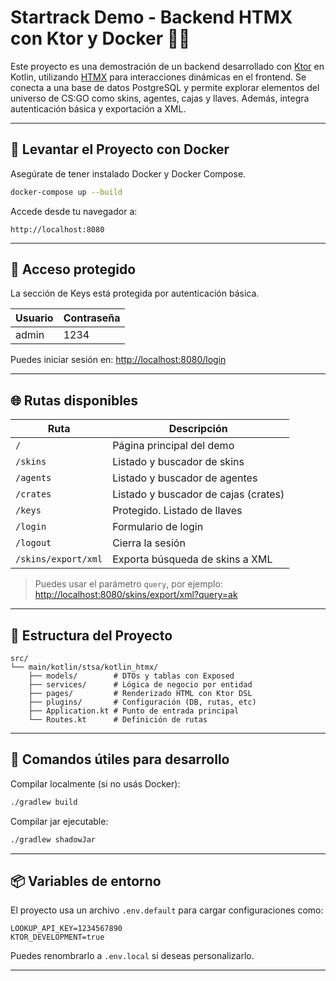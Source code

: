 # Startrack Demo - Backend HTMX con Ktor y Docker 🧪🚀

Este proyecto es una demostración de un backend desarrollado con [Ktor](https://ktor.io/) en Kotlin, utilizando [HTMX](https://htmx.org/) para interacciones dinámicas en el frontend. Se conecta a una base de datos PostgreSQL y permite explorar elementos del universo de CS:GO como skins, agentes, cajas y llaves. Además, integra autenticación básica y exportación a XML.

---

## 🐳 Levantar el Proyecto con Docker

Asegúrate de tener instalado Docker y Docker Compose.

```bash
docker-compose up --build
```

Accede desde tu navegador a:

```
http://localhost:8080
```

---

## 🔐 Acceso protegido

La sección de Keys está protegida por autenticación básica.

| Usuario | Contraseña |
|---------|------------|
| admin   | 1234       |

Puedes iniciar sesión en: [http://localhost:8080/login](http://localhost:8080/login)

---

## 🌐 Rutas disponibles

| Ruta                     | Descripción                         |
|--------------------------|-------------------------------------|
| `/`                      | Página principal del demo           |
| `/skins`                 | Listado y buscador de skins         |
| `/agents`                | Listado y buscador de agentes       |
| `/crates`                | Listado y buscador de cajas (crates)|
| `/keys`                  | Protegido. Listado de llaves        |
| `/login`                 | Formulario de login                 |
| `/logout`                | Cierra la sesión                    |
| `/skins/export/xml`      | Exporta búsqueda de skins a XML     |

> Puedes usar el parámetro `query`, por ejemplo:  
> [http://localhost:8080/skins/export/xml?query=ak](http://localhost:8080/skins/export/xml?query=ak)

---

## 🧪 Estructura del Proyecto

```
src/
└── main/kotlin/stsa/kotlin_htmx/
    ├── models/        # DTOs y tablas con Exposed
    ├── services/      # Lógica de negocio por entidad
    ├── pages/         # Renderizado HTML con Ktor DSL
    ├── plugins/       # Configuración (DB, rutas, etc)
    ├── Application.kt # Punto de entrada principal
    └── Routes.kt      # Definición de rutas
```

---

## 🧼 Comandos útiles para desarrollo

Compilar localmente (si no usás Docker):

```bash
./gradlew build
```

Compilar jar ejecutable:

```bash
./gradlew shadowJar
```

---

## 📦 Variables de entorno

El proyecto usa un archivo `.env.default` para cargar configuraciones como:

```env
LOOKUP_API_KEY=1234567890
KTOR_DEVELOPMENT=true
```

Puedes renombrarlo a `.env.local` si deseas personalizarlo.

---

